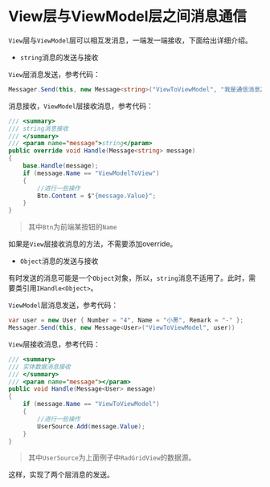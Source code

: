 # View层与ViewModel层之间消息通信

`View`层与`ViewModel`层可以相互发消息，一端发一端接收，下面给出详细介绍。

- `string`消息的发送与接收

`View`层消息发送，参考代码：

```c#
Messager.Send(this, new Message<string>("ViewToViewModel", "我是通信消息2"));
```

消息接收，`ViewModel`层接收消息，参考代码：

```c#
/// <summary>
/// string消息接收
/// </summary>
/// <param name="message">string</param>
public override void Handle(Message<string> message)
{
    base.Handle(message);
    if (message.Name == "ViewModelToView")
    {
        //进行一些操作
        Btn.Content = $"{message.Value}";
    }
}
```

> 其中`Btn`为前端某按钮的`Name`

如果是`View`层接收消息的方法，不需要添加override。

- `Object`消息的发送与接收

有时发送的消息可能是一个`Object`对象，所以，`string`消息不适用了。此时，需要类引用`IHandle<Object>`。

`ViewModel`层消息发送，参考代码：

```c#
var user = new User { Number = "4", Name = "小黑", Remark = "-" };
Messager.Send(this, new Message<User>("ViewToViewModel", user))
```

`View`层接收消息，参考代码：

```c#
/// <summary>
/// 实体数据消息接收
/// </summary>
/// <param name="message"></param>
public void Handle(Message<User> message)
{
    if (message.Name == "ViewToViewModel")
    {
        //进行一些操作
        UserSource.Add(message.Value);
    }
}
```

> 其中`UserSource`为上面例子中`RadGridView`的数据源。

这样，实现了两个层消息的发送。